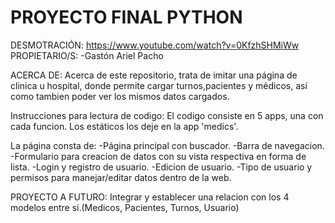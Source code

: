 # PROYECTO FINAL PYTHON

DESMOTRACIÓN:
https://www.youtube.com/watch?v=0KfzhSHMiWw
PROPIETARIO/S:
-Gastón Ariel Pacho

ACERCA DE:
Acerca de este repositorio, trata de imitar una página de clinica u hospital, donde permite cargar turnos,pacientes y médicos, así como tambien poder ver los mismos datos cargados.

Instrucciones para lectura de codigo:
El codigo consiste en 5 apps, una con cada funcion.
Los estáticos los deje en la app 'medics'.

La página consta de:
-Página principal con buscador.
-Barra de navegacion.
-Formulario para creacion de datos con su vista respectiva en forma de lista.
-Login y registro de usuario.
-Edicion de usuario.
-Tipo de usuario y permisos para manejar/editar datos dentro de la web.

PROYECTO A FUTURO:
Integrar y establecer una relacion con los 4 modelos entre si.(Medicos, Pacientes, Turnos, Usuario)

